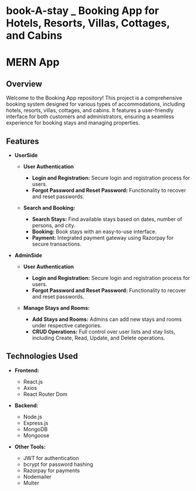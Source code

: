 # book-A-stay _ Booking App for Hotels, Resorts, Villas, Cottages, and Cabins
# MERN App

## Overview
Welcome to the Booking App repository! This project is a comprehensive booking system designed for various types of accommodations, including hotels, resorts, villas, cottages, and cabins. It features a user-friendly interface for both customers and administrators, ensuring a seamless experience for booking stays and managing properties.

## Features
- **UserSide**
  - **User Authentication**
    - **Login and Registration:** Secure login and registration process for users.
    - **Forgot Password and Reset Password:** Functionality to recover and reset passwords.

  - **Search and Booking:**
    - **Search Stays:** Find available stays based on dates, number of persons, and city.
    - **Booking:** Book stays with an easy-to-use interface.
    - **Payment:** Integrated payment gateway using Razorpay for secure transactions.

- **AdminSide**
  - **User Authentication**
    - **Login and Registration:** Secure login and registration process for users.
    - **Forgot Password and Reset Password:** Functionality to recover and reset passwords.

  - **Manage Stays and Rooms:**
    - **Add Stays and Rooms:** Admins can add new stays and rooms under respective categories.
    - **CRUD Operations:** Full control over user lists and stay lists, including Create, Read, Update, and Delete operations.


## Technologies Used
- **Frontend:**
  - React.js
  - Axios
  - React Router Dom

- **Backend:**
  - Node.js
  - Express.js
  - MongoDB
  - Mongoose

- **Other Tools:**
  - JWT for authentication
  - bcrypt for password hashing
  - Razorpay for payments
  - Nodemailer
  - Multer
